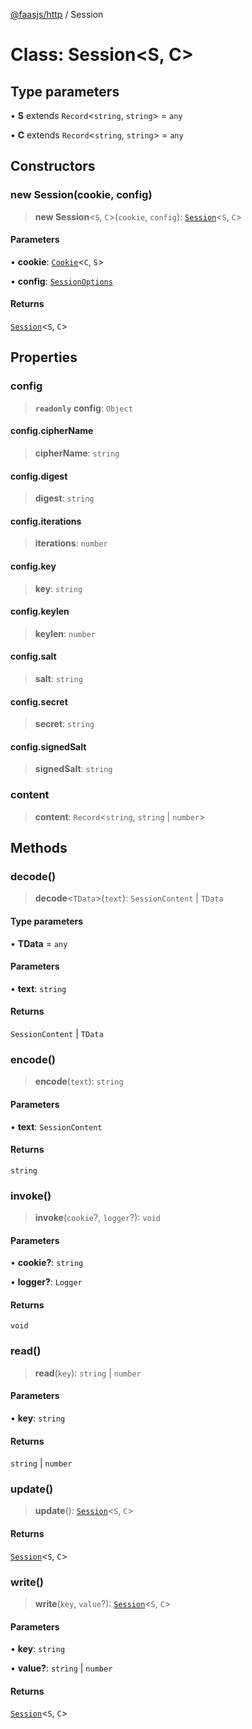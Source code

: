 [@faasjs/http](../README.md) / Session

# Class: Session\<S, C\>

## Type parameters

• **S** extends `Record`\<`string`, `string`\> = `any`

• **C** extends `Record`\<`string`, `string`\> = `any`

## Constructors

### new Session(cookie, config)

> **new Session**\<`S`, `C`\>(`cookie`, `config`): [`Session`](Session.md)\<`S`, `C`\>

#### Parameters

• **cookie**: [`Cookie`](Cookie.md)\<`C`, `S`\>

• **config**: [`SessionOptions`](../type-aliases/SessionOptions.md)

#### Returns

[`Session`](Session.md)\<`S`, `C`\>

## Properties

### config

> **`readonly`** **config**: `Object`

#### config.cipherName

> **cipherName**: `string`

#### config.digest

> **digest**: `string`

#### config.iterations

> **iterations**: `number`

#### config.key

> **key**: `string`

#### config.keylen

> **keylen**: `number`

#### config.salt

> **salt**: `string`

#### config.secret

> **secret**: `string`

#### config.signedSalt

> **signedSalt**: `string`

### content

> **content**: `Record`\<`string`, `string` \| `number`\>

## Methods

### decode()

> **decode**\<`TData`\>(`text`): `SessionContent` \| `TData`

#### Type parameters

• **TData** = `any`

#### Parameters

• **text**: `string`

#### Returns

`SessionContent` \| `TData`

### encode()

> **encode**(`text`): `string`

#### Parameters

• **text**: `SessionContent`

#### Returns

`string`

### invoke()

> **invoke**(`cookie`?, `logger`?): `void`

#### Parameters

• **cookie?**: `string`

• **logger?**: `Logger`

#### Returns

`void`

### read()

> **read**(`key`): `string` \| `number`

#### Parameters

• **key**: `string`

#### Returns

`string` \| `number`

### update()

> **update**(): [`Session`](Session.md)\<`S`, `C`\>

#### Returns

[`Session`](Session.md)\<`S`, `C`\>

### write()

> **write**(`key`, `value`?): [`Session`](Session.md)\<`S`, `C`\>

#### Parameters

• **key**: `string`

• **value?**: `string` \| `number`

#### Returns

[`Session`](Session.md)\<`S`, `C`\>
